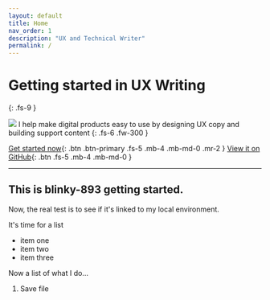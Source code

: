```yaml
---
layout: default
title: Home
nav_order: 1
description: "UX and Technical Writer"
permalink: /
---
```


# Getting started in UX Writing
{: .fs-9 }

![](me-headshot-square.jpg)
I help make digital products easy to use by designing UX copy and building support content {: .fs-6 .fw-300 }

[Get started now](https://www.google.com){: .btn .btn-primary .fs-5 .mb-4 .mb-md-0 .mr-2 } [View it on GitHub](https://www.github.com){: .btn .fs-5 .mb-4 .mb-md-0 }

---

## This is blinky-893 getting started.

Now, the real test is to see if it's linked to my local environment.

It's time for a list

- item one
- item two 
- item three

Now a list of what I do...

1. Save file
